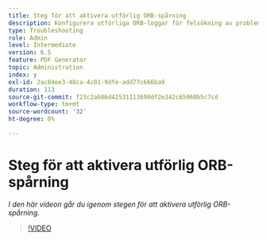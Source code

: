 ```yaml
---
title: Steg för att aktivera utförlig ORB-spårning
description: Konfigurera utförliga ORB-loggar för felsökning av problem med PDF Generator
type: Troubleshooting
role: Admin
level: Intermediate
version: 6.5
feature: PDF Generator
topic: Administration
index: y
exl-id: 2ac84ee3-48ca-4c01-9dfe-add77c666ba9
duration: 113
source-git-commit: f23c2ab86d42531113690df2e342c65060b5c7cd
workflow-type: tm+mt
source-wordcount: '32'
ht-degree: 0%

---
```


# Steg för att aktivera utförlig ORB-spårning

*I den här videon går du igenom stegen för att aktivera utförlig ORB-spårning.*

>[!VIDEO](https://video.tv.adobe.com/v/335526?quality=12&learn=on)
